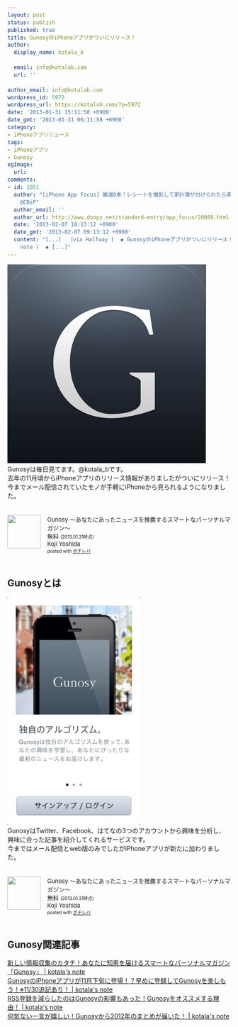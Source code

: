 ```yaml
---
layout: post
status: publish
published: true
title: GunosyのiPhoneアプリがついにリリース！
author:
  display_name: kotala_b

  email: info@kotalab.com
  url: ''

author_email: info@kotalab.com
wordpress_id: 5972
wordpress_url: https://kotalab.com/?p=5972
date: '2013-01-31 15:11:58 +0900'
date_gmt: '2013-01-31 06:11:58 +0900'
category:
- iPhoneアプリニュース
tags:
- iPhoneアプリ
- Gunosy
ogImage:
  url:
comments:
- id: 1051
  author: "[iPhone App Focus] 厳選8本！レシートを撮影して家計簿が付けられたら素敵だと思いませんか？はい、出ました。他 | 覚醒する
    @CDiP"
  author_email: ''
  author_url: http://www.donpy.net/standard-entry/app_focus/20088.html
  date: '2013-02-07 18:13:12 +0900'
  date_gmt: '2013-02-07 09:13:12 +0900'
  content: "[...]  （via Halfway )  ◆ GunosyのiPhoneアプリがついにリリース！  （via kotala&#8217;s
    note )  ◆ [...]"
---
```

<p><img src="/wp-content/uploads/gunosy_130131-448x448.png" alt="gunosy_130131" width="448" height="448" class="alignnone size-large wp-image-5977" /><br />
Gunosyは毎日見てます。@kotala_bです。<br />
去年の11月頃からiPhoneアプリのリリース情報がありましたがついにリリース！<br />
今までメール配信されていたモノが手軽にiPhoneから見られるようになりました。</p>
<div class="pochireba" style="text-align:left;font-size:small;padding:20px 0;/zoom: 1;overflow: hidden;"><span class="removed_link" title="click.linksynergy.com/fs-bin/click?id=d2yYUp776R4&amp;subid=&amp;offerid=94348.1&amp;type=3&amp;tmpid=3910&amp;RD_PARM1=https%253A%252F%252Fitunes.apple.com%252Fjp%252Fapp%252Fgunosy-anataniattanyusuwo%252Fid590384791%253Fmt%253D8%2526uo%253D4"><img src="http://a716.phobos.apple.com/us/r1000/072/Purple/v4/b9/96/13/b996132b-9d58-e66b-15ac-2d675191d7bc/mzl.onypgjvk.png" width="75" height="75" style="float:left;margin:0 15px 0 0;" class="pochi_img" ></span>
<div class="pochi_info" style="text-align:left;/zoom: 1;overflow: hidden;">
<div class="pochi_name"><span class="removed_link" title="click.linksynergy.com/fs-bin/click?id=d2yYUp776R4&amp;subid=&amp;offerid=94348.1&amp;type=3&amp;tmpid=3910&amp;RD_PARM1=https%253A%252F%252Fitunes.apple.com%252Fjp%252Fapp%252Fgunosy-anataniattanyusuwo%252Fid590384791%253Fmt%253D8%2526uo%253D4">Gunosy 〜あなたにあったニュースを推薦するスマートなパーソナルマガジン〜</span></div>
<div class="pochi_price" style="display:inline;">無料</div>
<div class="pochi_time" style="font-size:x-small;display:inline;">(2013.01.31時点)</div>
<div class="pochi_seller"><span class="removed_link" title="click.linksynergy.com/fs-bin/click?id=d2yYUp776R4&amp;subid=&amp;offerid=94348.1&amp;type=3&amp;tmpid=3910&amp;RD_PARM1=https%253A%252F%252Fitunes.apple.com%252Fjp%252Fartist%252Fkoji-yoshida%252Fid590384794%253Fuo%253D4">Koji Yoshida</span></div>
<div class="pochi_post" style="font-size:x-small;">posted with <a href="https://pochireba.com">ポチレバ</a></div>
</div>
<div class="pochireba-footer" style="clear: left"></div>
</div>
<!--more-->
<h2>Gunosyとは</h2>
<p><img src="/wp-content/uploads/gunosy_130131_01-300x513.png" alt="gunosy_130131_01" width="300" height="513" class="alignnone size-medium wp-image-5976" /><br />
GunosyはTwitter、Facebook、はてなの3つのアカウントから興味を分析し、興味に合った記事を紹介してくれるサービスです。<br />
今まではメール配信とweb版のみでしたがiPhoneアプリが新たに加わりました。</p>
<div class="pochireba" style="text-align:left;font-size:small;padding:20px 0;/zoom: 1;overflow: hidden;"><span class="removed_link" title="click.linksynergy.com/fs-bin/click?id=d2yYUp776R4&amp;subid=&amp;offerid=94348.1&amp;type=3&amp;tmpid=3910&amp;RD_PARM1=https%253A%252F%252Fitunes.apple.com%252Fjp%252Fapp%252Fgunosy-anataniattanyusuwo%252Fid590384791%253Fmt%253D8%2526uo%253D4"><img src="http://a716.phobos.apple.com/us/r1000/072/Purple/v4/b9/96/13/b996132b-9d58-e66b-15ac-2d675191d7bc/mzl.onypgjvk.png" width="75" height="75" style="float:left;margin:0 15px 0 0;" class="pochi_img" ></span>
<div class="pochi_info" style="text-align:left;/zoom: 1;overflow: hidden;">
<div class="pochi_name"><span class="removed_link" title="click.linksynergy.com/fs-bin/click?id=d2yYUp776R4&amp;subid=&amp;offerid=94348.1&amp;type=3&amp;tmpid=3910&amp;RD_PARM1=https%253A%252F%252Fitunes.apple.com%252Fjp%252Fapp%252Fgunosy-anataniattanyusuwo%252Fid590384791%253Fmt%253D8%2526uo%253D4">Gunosy 〜あなたにあったニュースを推薦するスマートなパーソナルマガジン〜</span></div>
<div class="pochi_price" style="display:inline;">無料</div>
<div class="pochi_time" style="font-size:x-small;display:inline;">(2013.01.31時点)</div>
<div class="pochi_seller"><span class="removed_link" title="click.linksynergy.com/fs-bin/click?id=d2yYUp776R4&amp;subid=&amp;offerid=94348.1&amp;type=3&amp;tmpid=3910&amp;RD_PARM1=https%253A%252F%252Fitunes.apple.com%252Fjp%252Fartist%252Fkoji-yoshida%252Fid590384794%253Fuo%253D4">Koji Yoshida</span></div>
<div class="pochi_post" style="font-size:x-small;">posted with <a href="https://pochireba.com">ポチレバ</a></div>
</div>
<div class="pochireba-footer" style="clear: left"></div>
</div>
<h2>Gunosy関連記事</h2>
<p><a href="/gunosy-new" target="_blank">新しい情報収集のカタチ！あなたに知恵を届けるスマートなパーソナルマガジン「Gunosy」 | kotala's note</a><br />
<a href="/gunosy-iphone-app" target="_blank">GunosyのiPhoneアプリが11月下旬に登場！？早めに登録してGunosyを楽しもう！※11/30追記あり！ | kotala's note</a><br />
<a href="/recommend-gunosy" target="_blank">RSS登録を減らしたのはGunosyの影響もあった！Gunosyをオススメする理由！ | kotala's note</a><br />
<a href="/gunosy-matome" target="_blank">何気ない一言が嬉しい！Gunosyから2012年のまとめが届いた！ | kotala's note</a></p>
